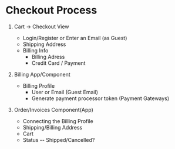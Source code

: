 # Checkout Process

1. Cart -> Checkout View
    - Login/Register or Enter an Email (as Guest)
    - Shipping Address
    - Billing Info
        - Billing Adress
        - Credit Card / Payment

2. Billing App/Component
    - Billing Profile
        - User or Email (Guest Email)
        - Generate payment processor token (Payment Gateways)

3. Order/Invoices Component(App)
    - Connecting the Billing Profile
    - Shipping/Billing Address
    - Cart
    - Status -- Shipped/Cancelled?

